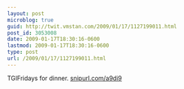 ```yaml
---
layout: post
microblog: true
guid: http://twit.vmstan.com/2009/01/17/1127199011.html
post_id: 3053008
date: 2009-01-17T18:30:16-0600
lastmod: 2009-01-17T18:30:16-0600
type: post
url: /2009/01/17/1127199011.html
---
```

TGIFridays for dinner.  [snipurl.com/a9di9](http://snipurl.com/a9di9)
